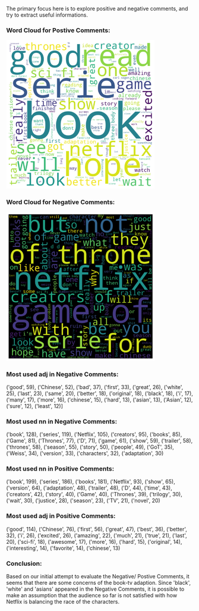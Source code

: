 The primary focus here is to explore positive and negative comments, and try to extract useful informations.

### Word Cloud for Postive Comments:
<img src="https://github.com/kli486/ThreeBodyProblem_Sentiment_Analysis/blob/main/Figures/Positive_WordCLoud.png" 
  alt="Pos_WordCloud" width="400" height="400"/>

### Word Cloud for Negative Comments:
<img src="https://github.com/kli486/ThreeBodyProblem_Sentiment_Analysis/blob/main/Figures/Negative_WordCLoud.png" 
  alt="Neg_WordCloud" width="400" height="400"/>

 
### Most used adj in Negative Comments:
('good', 59), ('Chinese', 52), ('bad', 37), ('first', 33), ('great', 26), ('white', 25), ('last', 23), ('same', 20), ('better', 18), ('original', 18), ('black', 18), ('i', 17), ('many', 17), ('more', 16), ('chinese', 15), ('hard', 13), ('asian', 13), ('Asian', 12), ('sure', 12), ('least', 12)]

### Most used nn in Negative Comments:
('book', 128), ('series', 119), ('Netflix', 105), ('creators', 95), ('books', 85), ('Game', 81), ('Thrones', 77), ('D', 71), ('game', 61), ('show', 59), ('trailer', 58), ('thrones', 58), ('season', 55), ('story', 50), ('people', 49), ('GoT', 35), ('Weiss', 34), ('version', 33), ('characters', 32), ('adaptation', 30)

### Most used nn in Positive Comments:
('book', 199), ('series', 186), ('books', 181), ('Netflix', 93), ('show', 65), ('version', 64), ('adaptation', 48), ('trailer', 48), ('D', 44), ('time', 43), ('creators', 42), ('story', 40), ('Game', 40), ('Thrones', 39), ('trilogy', 30), ('wait', 30), ('justice', 28), ('season', 23), ('TV', 21), ('novel', 20)

### Most used adj in Positive Comments:
('good', 114), ('Chinese', 76), ('first', 56), ('great', 47), ('best', 36), ('better', 32), ('i', 26), ('excited', 26), ('amazing', 22), ('much', 21), ('true', 21), ('last', 20), ('sci-fi', 18), ('awesome', 17), ('more', 16), ('hard', 15), ('original', 14), ('interesting', 14), ('favorite', 14), ('chinese', 13)

### Conclusion:
Based on our initial attempt to evaluate the Negative/ Postive Comments, it seems that there are some concerns of the book-tv adaption. Since 'black', 'white' and 'asians' appeared in the Negative Comments, it is possible to make an assumption that the audience so far is not satisfied with how Netflix is balancing the race of the characters.
